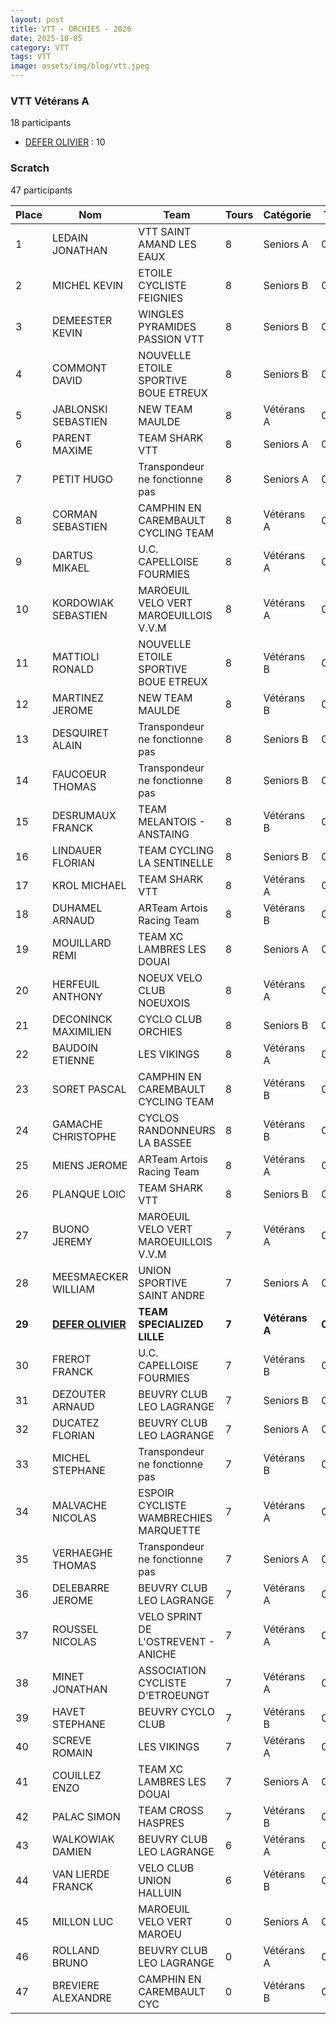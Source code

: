 ```yaml
---
layout: post
title: VTT - ORCHIES - 2026
date: 2025-10-05
category: VTT
tags: VTT
image: assets/img/blog/vtt.jpeg
---
```


### VTT Vétérans A
18 participants
- [DEFER OLIVIER](https://teamspecializedlille.cc/coureurs/deferolivier) : 10

### Scratch
47 participants

| Place | Nom | Team | Tours | Catégorie | Temps |
|---|---|---|---|---|---|
| 1 | LEDAIN JONATHAN | VTT SAINT AMAND LES EAUX | 8 | Seniors A | 0:46:49 | 
| 2 | MICHEL KEVIN | ETOILE CYCLISTE FEIGNIES | 8 | Seniors B | 0:46:50 | 
| 3 | DEMEESTER KEVIN | WINGLES PYRAMIDES PASSION VTT | 8 | Seniors B | 0:47:48 | 
| 4 | COMMONT DAVID | NOUVELLE ETOILE SPORTIVE BOUE ETREUX | 8 | Seniors B | 0:49:28 | 
| 5 | JABLONSKI SEBASTIEN | NEW TEAM MAULDE | 8 | Vétérans A | 0:49:30 | 
| 6 | PARENT MAXIME | TEAM SHARK VTT | 8 | Seniors A | 0:49:34 | 
| 7 | PETIT HUGO | Transpondeur ne fonctionne pas | 8 | Seniors A | 0:49:40 | 
| 8 | CORMAN SEBASTIEN | CAMPHIN EN CAREMBAULT CYCLING TEAM | 8 | Vétérans A | 0:49:48 | 
| 9 | DARTUS MIKAEL | U.C. CAPELLOISE FOURMIES | 8 | Vétérans A | 0:50:41 | 
| 10 | KORDOWIAK SEBASTIEN | MAROEUIL VELO VERT MAROEUILLOIS V.V.M | 8 | Vétérans A | 0:50:42 | 
| 11 | MATTIOLI RONALD | NOUVELLE ETOILE SPORTIVE BOUE ETREUX | 8 | Vétérans B | 0:50:44 | 
| 12 | MARTINEZ JEROME | NEW TEAM MAULDE | 8 | Vétérans B | 0:50:45 | 
| 13 | DESQUIRET ALAIN | Transpondeur ne fonctionne pas | 8 | Seniors B | 0:50:47 | 
| 14 | FAUCOEUR THOMAS | Transpondeur ne fonctionne pas | 8 | Seniors B | 0:50:48 | 
| 15 | DESRUMAUX FRANCK | TEAM MELANTOIS - ANSTAING | 8 | Vétérans B | 0:50:49 | 
| 16 | LINDAUER FLORIAN | TEAM CYCLING LA SENTINELLE | 8 | Seniors B | 0:50:54 | 
| 17 | KROL MICHAEL | TEAM SHARK VTT | 8 | Vétérans A | 0:51:21 | 
| 18 | DUHAMEL ARNAUD | ARTeam Artois Racing Team | 8 | Vétérans B | 0:51:39 | 
| 19 | MOUILLARD REMI | TEAM XC LAMBRES LES DOUAI | 8 | Seniors A | 0:51:44 | 
| 20 | HERFEUIL ANTHONY | NOEUX VELO CLUB NOEUXOIS | 8 | Vétérans A | 0:52:5 | 
| 21 | DECONINCK MAXIMILIEN | CYCLO CLUB ORCHIES | 8 | Seniors B | 0:52:6 | 
| 22 | BAUDOIN ETIENNE | LES VIKINGS | 8 | Vétérans A | 0:52:31 | 
| 23 | SORET PASCAL | CAMPHIN EN CAREMBAULT CYCLING TEAM | 8 | Vétérans B | 0:52:38 | 
| 24 | GAMACHE CHRISTOPHE | CYCLOS RANDONNEURS LA BASSEE | 8 | Vétérans B | 0:52:49 | 
| 25 | MIENS JEROME | ARTeam Artois Racing Team | 8 | Vétérans A | 0:53:38 | 
| 26 | PLANQUE LOIC | TEAM SHARK VTT | 8 | Seniors B | 0:53:48 | 
| 27 | BUONO JEREMY | MAROEUIL VELO VERT MAROEUILLOIS V.V.M | 7 | Vétérans A | 0:46:51 | 
| 28 | MEESMAECKER WILLIAM | UNION SPORTIVE SAINT ANDRE | 7 | Seniors A | 0:47:8 | 
| **29** | **[DEFER OLIVIER](https://teamspecializedlille.cc/coureurs/deferolivier)** | **TEAM SPECIALIZED LILLE** | **7** | **Vétérans A** | **0:47:9** | 
| 30 | FREROT FRANCK | U.C. CAPELLOISE FOURMIES | 7 | Vétérans B | 0:47:14 | 
| 31 | DEZOUTER ARNAUD | BEUVRY CLUB LEO LAGRANGE | 7 | Seniors B | 0:47:40 | 
| 32 | DUCATEZ FLORIAN | BEUVRY CLUB LEO LAGRANGE | 7 | Seniors A | 0:48:16 | 
| 33 | MICHEL STEPHANE | Transpondeur ne fonctionne pas | 7 | Vétérans B | 0:48:25 | 
| 34 | MALVACHE NICOLAS | ESPOIR CYCLISTE WAMBRECHIES MARQUETTE | 7 | Vétérans A | 0:48:52 | 
| 35 | VERHAEGHE THOMAS | Transpondeur ne fonctionne pas | 7 | Seniors A | 0:49:0 | 
| 36 | DELEBARRE JEROME | BEUVRY CLUB LEO LAGRANGE | 7 | Vétérans A | 0:49:40 | 
| 37 | ROUSSEL NICOLAS | VELO SPRINT DE L'OSTREVENT - ANICHE | 7 | Vétérans A | 0:49:44 | 
| 38 | MINET JONATHAN | ASSOCIATION CYCLISTE D'ETROEUNGT | 7 | Vétérans A | 0:50:32 | 
| 39 | HAVET STEPHANE | BEUVRY CYCLO CLUB | 7 | Vétérans B | 0:51:29 | 
| 40 | SCREVE ROMAIN | LES VIKINGS | 7 | Vétérans A | 0:51:47 | 
| 41 | COUILLEZ ENZO | TEAM XC LAMBRES LES DOUAI | 7 | Seniors A | 0:53:57 | 
| 42 | PALAC SIMON | TEAM CROSS HASPRES | 7 | Vétérans B | 0:55:45 | 
| 43 | WALKOWIAK DAMIEN | BEUVRY CLUB LEO LAGRANGE | 6 | Vétérans A | 0:47:10 | 
| 44 | VAN LIERDE FRANCK | VELO CLUB UNION HALLUIN | 6 | Vétérans B | 0:50:29 | 
| 45 | MILLON LUC | MAROEUIL VELO VERT MAROEU | 0 | Seniors A | 0:38:53 | 
| 46 | ROLLAND BRUNO | BEUVRY CLUB LEO LAGRANGE | 0 | Vétérans A | 0:38:53 | 
| 47 | BREVIERE ALEXANDRE | CAMPHIN EN CAREMBAULT CYC | 0 | Vétérans B | 0:38:53 | 
